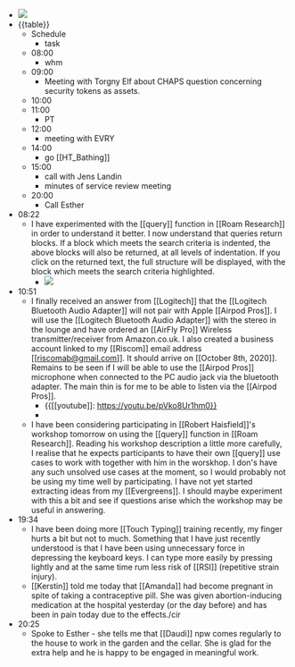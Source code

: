 - ![](https://firebasestorage.googleapis.com/v0/b/firescript-577a2.appspot.com/o/imgs%2Fapp%2FDavidsroam%2FE-7MSBQ5Oa.png?alt=media&token=f73c41dc-e92a-4e5b-b70a-33667d8f4503)
- {{table}}
    - Schedule
        - task
    - 08:00
        - whm
    - 09:00
        - Meeting with Torgny Elf about CHAPS question concerning security tokens as assets.
    - 10:00
    - 11:00
        - PT
    - 12:00
        - meeting with EVRY 
    - 14:00
        - go [[HT_Bathing]]
    - 15:00
        - call with Jens Landin
        - minutes of service review meeting
    - 20:00
        - Call Esther
-  08:22
    - I have experimented with the [[query]] function in [[Roam Research]] in order to understand it better. I now understand that queries return blocks. If a block which  meets the search criteria  is indented, the above blocks will also be returned, at all levels of indentation. If you click on the returned text, the full structure will be displayed, with the block which meets the search criteria highlighted.
        - ![](https://firebasestorage.googleapis.com/v0/b/firescript-577a2.appspot.com/o/imgs%2Fapp%2FDavidsroam%2FQVSx7-0KP4.png?alt=media&token=abfd9927-13ea-42ed-bb75-5a56d9843165)
- 10:51
    - I finally received an answer from [[Logitech]] that the [[Logitech Bluetooth Audio Adapter]] will not pair with Apple [[Airpod Pros]]. I will use the [[Logitech Bluetooth Audio Adapter]] with the stereo in the lounge and have ordered an [[AirFly Pro]] Wireless transmitter/receiver from Amazon.co.uk. I also created a business account linked to my [[Riscom]] email address [[riscomab@gmail.com]]. It should arrive on [[October 8th, 2020]]. Remains to be seen if I will be able to use the [[Airpod Pros]] microphone when connected to the PC audio jack via the bluetooth adapter. The main thin is for me to be able to listen via the [[Airpod Pros]].
        - {{[[youtube]]: https://youtu.be/pVko8Ur1hm0}}
        - 
    - I have been considering participating in [[Robert Haisfield]]'s workshop tomorrow on using the [[query]] function in [[Roam Research]]. Reading his workshop description a little more carefully, I realise that he expects participants to have their own [[query]] use cases to work with together with him in the worskhop. I don's have any such unsolved use cases at the moment, so I would probably not be using my time well by participating. I have not yet started extracting ideas from my [[Evergreens]]. I should maybe experiment with this a bit and see if questions arise which the workshop may be useful in answering.
- 19:34
    - I have been doing more [[Touch Typing]] training recently, my finger hurts a bit but not to much. Something that I have just recently understood is that I have been using unnecessary force in depressing the keyboard keys. I can type more easily by pressing lightly and at the same time rum less risk of [[RSI]] (repetitive strain injury).
    - [[Kerstin]] told me today that [[Amanda]] had become pregnant in spite of taking a contraceptive pill. She was given abortion-inducing medication at the hospital yesterday (or the day before) and has been in pain today due to the effects./cir
- 20:25
    - Spoke to Esther - she tells me that [[Daudi]] npw comes regularly to the house to work in the garden and the cellar. She is glad for the extra help and he is happy to be engaged in meaningful work.
